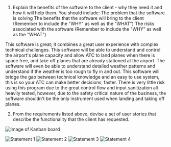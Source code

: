 1.  Explain the benefits of the software to the client - why they need it and how it will help them. You should include:
    The problem that the software is solving
    The benefits that the software will bring to the client (Remember to include the "WHY" as well as the "WHAT")
    The risks associated with the software (Remember to include the "WHY" as well as the "WHAT")

This software is great; it combines a great user experience with complex technical challenges. This software will be able to understand and control the airport's plane capacity and allow ATC to land planes when there is space free, and take off planes that are already stationed at the airport. The software will even be able to understand detailed weather patterns and understand if the weather is too rough to fly in and out. This software will bridge the gap between technical knowledge and an easy to use system, this is so your ATC can make better decisions, faster. There is very little risk using this program due to the great control flow and input sanitization all heavily tested, however, due to the safety critical nature of the business, the software shouldn't be the only instrument used when landing and taking off planes.


2. From the requirements listed above, devise a set of user stories that describe the functionality that the client has requested.

![Image of Kanban board](image.png)

![Statement 1](image-1.png)
![Statement 2](image-2.png)
![Statement 3](image-3.png)
![Statement 4](image-4.png)